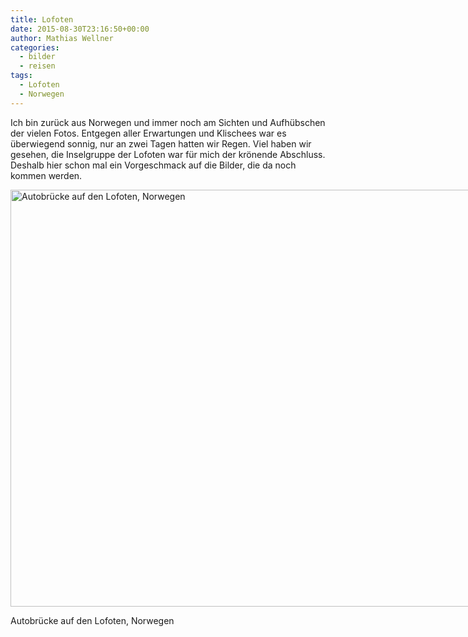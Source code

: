 ```yaml
---
title: Lofoten
date: 2015-08-30T23:16:50+00:00
author: Mathias Wellner
categories:
  - bilder
  - reisen
tags:
  - Lofoten
  - Norwegen
---
```

Ich bin zurück aus Norwegen und immer noch am Sichten und Aufhübschen der vielen Fotos. Entgegen aller Erwartungen und Klischees war es überwiegend sonnig, nur an zwei Tagen hatten wir Regen. Viel haben wir gesehen, die Inselgruppe der Lofoten war für mich der krönende Abschluss. Deshalb hier schon mal ein Vorgeschmack auf die Bilder, die da noch kommen werden. 

<div id="attachment_6197" style="width: 1010px" class="wp-caption aligncenter">
  <img src="/wp-uploads/2015/08/MW_20150824_0702.jpg" alt="Autobrücke auf den Lofoten, Norwegen" width="1000" height="667" class="size-full wp-image-6197" srcset="http://www.mwellner.de/wp-uploads/2015/08/MW_20150824_0702.jpg 1000w, http://www.mwellner.de/wp-uploads/2015/08/MW_20150824_0702-350x233.jpg 350w, http://www.mwellner.de/wp-uploads/2015/08/MW_20150824_0702-225x150.jpg 225w, http://www.mwellner.de/wp-uploads/2015/08/MW_20150824_0702-150x100.jpg 150w" sizes="(max-width: 1000px) 100vw, 1000px" />
  
  <p class="wp-caption-text">
    Autobrücke auf den Lofoten, Norwegen
  </p>
</div>